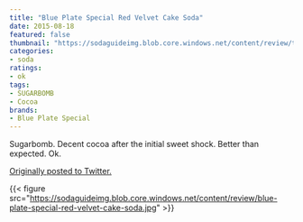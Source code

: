 ```yaml
---
title: "Blue Plate Special Red Velvet Cake Soda"
date: 2015-08-18
featured: false
thumbnail: "https://sodaguideimg.blob.core.windows.net/content/review/thumbs/blue-plate-special-red-velvet-cake-soda.jpg"
categories:
- soda
ratings:
- ok
tags:
- SUGARBOMB
- Cocoa
brands:
- Blue Plate Special
---
```


Sugarbomb. Decent cocoa after the initial sweet shock. Better than expected. Ok.

[Originally posted to Twitter.](https://twitter.com/Cavorter/status/633694596237660160)

{{< figure src="https://sodaguideimg.blob.core.windows.net/content/review/blue-plate-special-red-velvet-cake-soda.jpg" >}}
